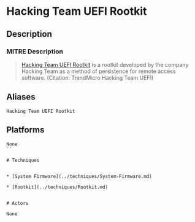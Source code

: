 
# Hacking Team UEFI Rootkit

## Description

### MITRE Description

> [Hacking Team UEFI Rootkit](https://attack.mitre.org/software/S0047) is a rootkit developed by the company Hacking Team as a method of persistence for remote access software. (Citation: TrendMicro Hacking Team UEFI)

## Aliases

```
Hacking Team UEFI Rootkit
```

## Platforms

```
None
``

# Techniques


* [System Firmware](../techniques/System-Firmware.md)

* [Rootkit](../techniques/Rootkit.md)
    

# Actors

None
